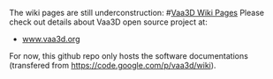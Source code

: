 The wiki pages are still underconstruction:
#[Vaa3D Wiki Pages](https://github.com/Vaa3D/Vaa3D_Wiki/wiki/Vaa3D-Wiki)
Please check out details about Vaa3D open source project at:
* www.vaa3d.org

For now, this github repo only hosts the software documentations (transfered from https://code.google.com/p/vaa3d/wiki).


